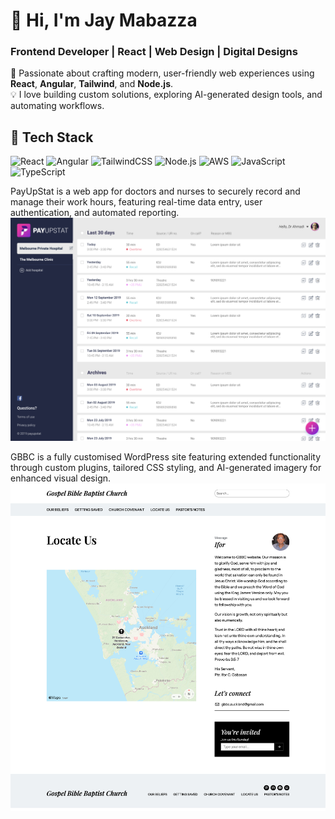 # 👋 Hi, I'm Jay Mabazza  
### Frontend Developer | React | Web Design | Digital Designs

🚀 Passionate about crafting modern, user-friendly web experiences using **React**, **Angular**, **Tailwind**, and **Node.js**.  
💡 I love building custom solutions, exploring AI-generated design tools, and automating workflows.

## 🧩 Tech Stack
![React](https://img.shields.io/badge/React-20232A?style=for-the-badge&logo=react&logoColor=61DAFB)
![Angular](https://img.shields.io/badge/Angular-DD0031?style=for-the-badge&logo=angular&logoColor=white)
![TailwindCSS](https://img.shields.io/badge/TailwindCSS-38B2AC?style=for-the-badge&logo=tailwind-css&logoColor=white)
![Node.js](https://img.shields.io/badge/Node.js-43853D?style=for-the-badge&logo=node.js&logoColor=white)
![AWS](https://img.shields.io/badge/AWS-232F3E?style=for-the-badge&logo=amazonaws&logoColor=FF9900)
![JavaScript](https://img.shields.io/badge/JavaScript-F7DF1E?style=for-the-badge&logo=javascript&logoColor=black)
![TypeScript](https://img.shields.io/badge/TypeScript-007ACC?style=for-the-badge&logo=typescript&logoColor=white)

PayUpStat is a web app for doctors and nurses to securely record and manage their work hours, featuring real-time data entry, user authentication, and automated reporting.
![Alt Text](https://github.com/jaymabazza/mywork/blob/main/payup-stat.png?raw=true)

GBBC is a fully customised WordPress site featuring extended functionality through custom plugins, tailored CSS styling, and AI-generated imagery for enhanced visual design.
![Alt Text](https://github.com/jaymabazza/mywork/blob/main/screencapture-gbbcnz-org-locate-us-2025-10-02-17_40_47.png?raw=true)



